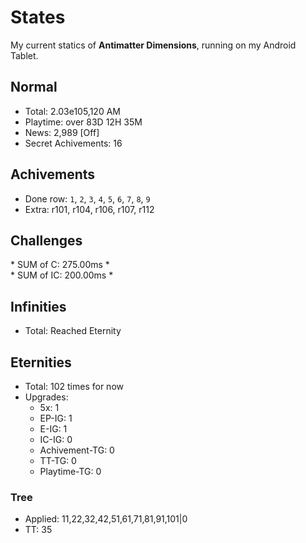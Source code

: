 # States

My current statics of **Antimatter Dimensions**, running on my Android Tablet.

## Normal
- Total: 2.03e105,120 AM
- Playtime: over 83D 12H 35M
- News: 2,989 \[Off]
- Secret Achivements: 16

## Achivements
- Done row: `1`, `2`, `3`, `4`, `5`, `6`, `7`, `8`, `9`
- Extra: r101, r104, r106, r107, r112

## Challenges
\* SUM of C: 275.00ms \*  
\* SUM of IC: 200.00ms \*

## Infinities
- Total: Reached Eternity

## Eternities
- Total: 102 times for now
- Upgrades:
  * 5x: 1
  * EP-IG: 1
  * E-IG: 1
  * IC-IG: 0
  * Achivement-TG: 0
  * TT-TG: 0
  * Playtime-TG: 0

### Tree
- Applied: 11,22,32,42,51,61,71,81,91,101|0
- TT: 35
